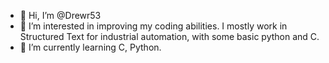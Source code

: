 - 👋 Hi, I’m @Drewr53
- 👀 I’m interested in improving my coding abilities. I mostly work in Structured Text for industrial automation, with some basic python and C.
- 🌱 I’m currently learning C, Python.

<!---
Drewr53/Drewr53 is a ✨ special ✨ repository because its `README.md` (this file) appears on your GitHub profile.
You can click the Preview link to take a look at your changes.
--->
